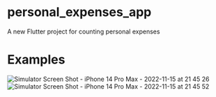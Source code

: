 # personal_expenses_app

A new Flutter project for counting personal expenses

# Examples
![Simulator Screen Shot - iPhone 14 Pro Max - 2022-11-15 at 21 45 26](https://user-images.githubusercontent.com/77191581/202000957-b8b6eb0c-8c35-4a8d-9d4b-03f064f30c6d.png ) 
![Simulator Screen Shot - iPhone 14 Pro Max - 2022-11-15 at 21 45 52](https://user-images.githubusercontent.com/77191581/202000974-82a6313b-bb5a-43f7-84b6-86d48599ca4c.png )
